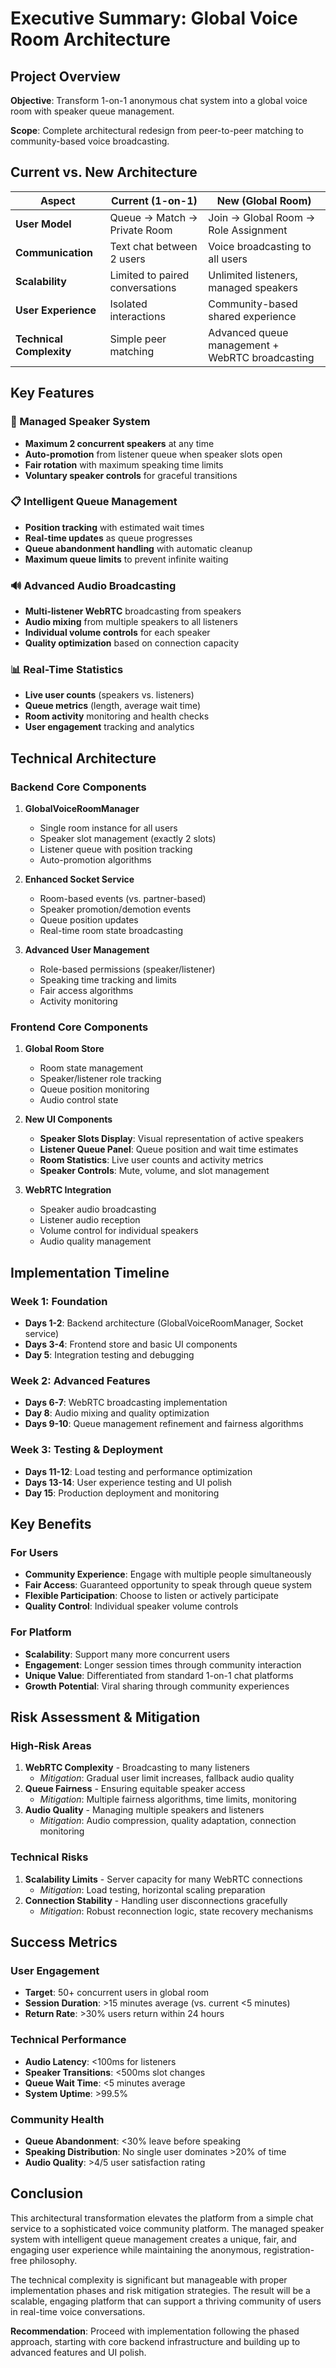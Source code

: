 # Executive Summary: Global Voice Room Architecture

## Project Overview

**Objective**: Transform 1-on-1 anonymous chat system into a global voice room with speaker queue management.

**Scope**: Complete architectural redesign from peer-to-peer matching to community-based voice broadcasting.

## Current vs. New Architecture

| Aspect | Current (1-on-1) | New (Global Room) |
|--------|------------------|-------------------|
| **User Model** | Queue → Match → Private Room | Join → Global Room → Role Assignment |
| **Communication** | Text chat between 2 users | Voice broadcasting to all users |
| **Scalability** | Limited to paired conversations | Unlimited listeners, managed speakers |
| **User Experience** | Isolated interactions | Community-based shared experience |
| **Technical Complexity** | Simple peer matching | Advanced queue management + WebRTC broadcasting |

## Key Features

### 🎤 Managed Speaker System
- **Maximum 2 concurrent speakers** at any time
- **Auto-promotion** from listener queue when speaker slots open
- **Fair rotation** with maximum speaking time limits
- **Voluntary speaker controls** for graceful transitions

### 📋 Intelligent Queue Management
- **Position tracking** with estimated wait times
- **Real-time updates** as queue progresses
- **Queue abandonment handling** with automatic cleanup
- **Maximum queue limits** to prevent infinite waiting

### 🔊 Advanced Audio Broadcasting
- **Multi-listener WebRTC** broadcasting from speakers
- **Audio mixing** from multiple speakers to all listeners
- **Individual volume controls** for each speaker
- **Quality optimization** based on connection capacity

### 📊 Real-Time Statistics
- **Live user counts** (speakers vs. listeners)
- **Queue metrics** (length, average wait time)
- **Room activity** monitoring and health checks
- **User engagement** tracking and analytics

## Technical Architecture

### Backend Core Components

1. **GlobalVoiceRoomManager**
   - Single room instance for all users
   - Speaker slot management (exactly 2 slots)
   - Listener queue with position tracking
   - Auto-promotion algorithms

2. **Enhanced Socket Service**
   - Room-based events (vs. partner-based)
   - Speaker promotion/demotion events
   - Queue position updates
   - Real-time room state broadcasting

3. **Advanced User Management**
   - Role-based permissions (speaker/listener)
   - Speaking time tracking and limits
   - Fair access algorithms
   - Activity monitoring

### Frontend Core Components

1. **Global Room Store**
   - Room state management
   - Speaker/listener role tracking
   - Queue position monitoring
   - Audio control state

2. **New UI Components**
   - **Speaker Slots Display**: Visual representation of active speakers
   - **Listener Queue Panel**: Queue position and wait time estimates
   - **Room Statistics**: Live user counts and activity metrics
   - **Speaker Controls**: Mute, volume, and slot management

3. **WebRTC Integration**
   - Speaker audio broadcasting
   - Listener audio reception
   - Volume control for individual speakers
   - Audio quality management

## Implementation Timeline

### Week 1: Foundation
- **Days 1-2**: Backend architecture (GlobalVoiceRoomManager, Socket service)
- **Days 3-4**: Frontend store and basic UI components
- **Day 5**: Integration testing and debugging

### Week 2: Advanced Features
- **Days 6-7**: WebRTC broadcasting implementation
- **Day 8**: Audio mixing and quality optimization
- **Days 9-10**: Queue management refinement and fairness algorithms

### Week 3: Testing & Deployment
- **Days 11-12**: Load testing and performance optimization
- **Days 13-14**: User experience testing and UI polish
- **Day 15**: Production deployment and monitoring

## Key Benefits

### For Users
- **Community Experience**: Engage with multiple people simultaneously
- **Fair Access**: Guaranteed opportunity to speak through queue system
- **Flexible Participation**: Choose to listen or actively participate
- **Quality Control**: Individual speaker volume controls

### For Platform
- **Scalability**: Support many more concurrent users
- **Engagement**: Longer session times through community interaction
- **Unique Value**: Differentiated from standard 1-on-1 chat platforms
- **Growth Potential**: Viral sharing through community experiences

## Risk Assessment & Mitigation

### High-Risk Areas
1. **WebRTC Complexity** - Broadcasting to many listeners
   - *Mitigation*: Gradual user limit increases, fallback audio quality
2. **Queue Fairness** - Ensuring equitable speaker access
   - *Mitigation*: Multiple fairness algorithms, time limits, monitoring
3. **Audio Quality** - Managing multiple speakers and listeners
   - *Mitigation*: Audio compression, quality adaptation, connection monitoring

### Technical Risks
1. **Scalability Limits** - Server capacity for many WebRTC connections
   - *Mitigation*: Load testing, horizontal scaling preparation
2. **Connection Stability** - Handling user disconnections gracefully
   - *Mitigation*: Robust reconnection logic, state recovery mechanisms

## Success Metrics

### User Engagement
- **Target**: 50+ concurrent users in global room
- **Session Duration**: >15 minutes average (vs. current <5 minutes)
- **Return Rate**: >30% users return within 24 hours

### Technical Performance
- **Audio Latency**: <100ms for listeners
- **Speaker Transitions**: <500ms slot changes
- **Queue Wait Time**: <5 minutes average
- **System Uptime**: >99.5%

### Community Health
- **Queue Abandonment**: <30% leave before speaking
- **Speaking Distribution**: No single user dominates >20% of time
- **Audio Quality**: >4/5 user satisfaction rating

## Conclusion

This architectural transformation elevates the platform from a simple chat service to a sophisticated voice community platform. The managed speaker system with intelligent queue management creates a unique, fair, and engaging user experience while maintaining the anonymous, registration-free philosophy.

The technical complexity is significant but manageable with proper implementation phases and risk mitigation strategies. The result will be a scalable, engaging platform that can support a thriving community of users in real-time voice conversations.

**Recommendation**: Proceed with implementation following the phased approach, starting with core backend infrastructure and building up to advanced features and UI polish.